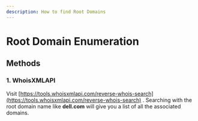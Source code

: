 ```yaml
---
description: How to find Root Domains
---
```


# Root Domain Enumeration

## Methods

### 1. WhoisXMLAPI

Visit [https://tools.whoisxmlapi.com/reverse-whois-search](https://tools.whoisxmlapi.com/reverse-whois-search) . Searching with the root domain name like **dell.com** will give you a list of all the associated domains.
